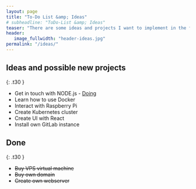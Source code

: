 ```yaml
---
layout: page
title: "To-Do List &amp; Ideas"
# subheadline: "ToDo-List &amp; Ideas"
teaser: "There are some ideas and projects I want to implement in the future."
header:
   image_fullwidth: "header-ideas.jpg"
permalink: "/ideas/"
---
```


## Ideas and possible new projects
{: .t30 }

* Get in touch with NODE.js - [Doing](https://github.com/Kani999/nodejs-rest-api "Simple REST API")
* Learn how to use Docker
* Interact with Raspberry Pi
* Create Kubernetes cluster
* Create UI with React
* Install own GitLab instance


## Done
{: .t30 }

* ~~Buy VPS virtual machine~~
* ~~Buy own domain~~
* ~~Create own webserver~~
